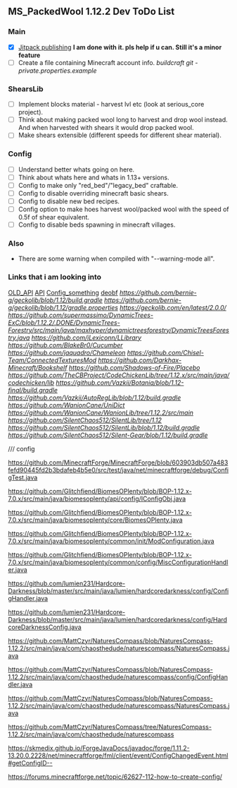 ## MS_PackedWool 1.12.2 Dev ToDo List
### Main
- [x] [Jitpack publishing](https://jitpack.io/) **I am done with it. pls help if u can. Still it's a minor feature**
- [ ] Create a file containing Minecraft account info. *buildcraft git - private.properties.example*
### ShearsLib
- [ ] Implement blocks material - harvest lvl etc (look at serious_core project).
- [ ] Think about making packed wool long to harvest and drop wool instead. And when harvested with shears it would drop packed wool.
- [ ] Make shears extensible (different speeds for different shear material).
### Config

- [ ] Understand better whats going on here.
- [ ] Think about whats here and whats in 1.13+ versions.
- [ ] Config to make only "red_bed"/"legacy_bed" craftable.
- [ ] Config to disable overriding minecraft basic shears.
- [ ] Config to disable new bed recipes.
- [ ] Config option to make hoes harvest wool/packed wool with the speed of 0.5f of shear equivalent.
- [ ] Config to disable beds spawning in minecraft villages. 

### Also 
- There are some warning when compiled with "--warning-mode all".

### Links that i am looking into

[OLD_API](https://skmedix.github.io/ForgeJavaDocs/)
[API](https://forge.yue.moe)
[Config_something](https://mcforge.readthedocs.io/en/1.12.x/config/annotations/)
[deobf](https://github.com/neworldmc/mc-deobf)
*https://github.com/bernie-g/geckolib/blob/1.12/build.gradle*
*https://github.com/bernie-g/geckolib/blob/1.12/gradle.properties*
*https://geckolib.com/en/latest/2.0.0/*
*https://github.com/supermassimo/DynamicTrees-ExC/blob/1.12.2/.DONE/DynamicTrees-Forestry/src/main/java/maxhyper/dynamictreesforestry/DynamicTreesForestry.java*
*https://github.com/iLexiconn/LLibrary*
*https://github.com/BlakeBr0/Cucumber*
*https://github.com/jaquadro/Chameleon*
*https://github.com/Chisel-Team/ConnectedTexturesMod*
*https://github.com/Darkhax-Minecraft/Bookshelf*
*https://github.com/Shadows-of-Fire/Placebo*
*https://github.com/TheCBProject/CodeChickenLib/tree/1.12.x/src/main/java/codechicken/lib*
*https://github.com/Vazkii/Botania/blob/1.12-final/build.gradle*
*https://github.com/Vazkii/AutoRegLib/blob/1.12/build.gradle*
*https://github.com/WanionCane/UniDict*
*https://github.com/WanionCane/WanionLib/tree/1.12.2/src/main*
*https://github.com/SilentChaos512/SilentLib/tree/1.12*
*https://github.com/SilentChaos512/SilentLib/blob/1.12/build.gradle*
*https://github.com/SilentChaos512/Silent-Gear/blob/1.12/build.gradle*





/// config

https://github.com/MinecraftForge/MinecraftForge/blob/603903db507a483fefd90445fd2b3bdafeb4b5e0/src/test/java/net/minecraftforge/debug/ConfigTest.java

https://github.com/Glitchfiend/BiomesOPlenty/blob/BOP-1.12.x-7.0.x/src/main/java/biomesoplenty/api/config/IConfigObj.java

https://github.com/Glitchfiend/BiomesOPlenty/blob/BOP-1.12.x-7.0.x/src/main/java/biomesoplenty/core/BiomesOPlenty.java

https://github.com/Glitchfiend/BiomesOPlenty/blob/BOP-1.12.x-7.0.x/src/main/java/biomesoplenty/common/init/ModConfiguration.java

https://github.com/Glitchfiend/BiomesOPlenty/blob/BOP-1.12.x-7.0.x/src/main/java/biomesoplenty/common/config/MiscConfigurationHandler.java

https://github.com/lumien231/Hardcore-Darkness/blob/master/src/main/java/lumien/hardcoredarkness/config/ConfigHandler.java

https://github.com/lumien231/Hardcore-Darkness/blob/master/src/main/java/lumien/hardcoredarkness/config/HardcoreDarknessConfig.java

https://github.com/MattCzyr/NaturesCompass/blob/NaturesCompass-1.12.2/src/main/java/com/chaosthedude/naturescompass/NaturesCompass.java

https://github.com/MattCzyr/NaturesCompass/blob/NaturesCompass-1.12.2/src/main/java/com/chaosthedude/naturescompass/config/ConfigHandler.java

https://github.com/MattCzyr/NaturesCompass/blob/NaturesCompass-1.12.2/src/main/java/com/chaosthedude/naturescompass/NaturesCompass.java

https://github.com/MattCzyr/NaturesCompass/tree/NaturesCompass-1.12.2/src/main/java/com/chaosthedude/naturescompass

https://skmedix.github.io/ForgeJavaDocs/javadoc/forge/1.11.2-13.20.0.2228/net/minecraftforge/fml/client/event/ConfigChangedEvent.html#getConfigID--

https://forums.minecraftforge.net/topic/62627-112-how-to-create-config/